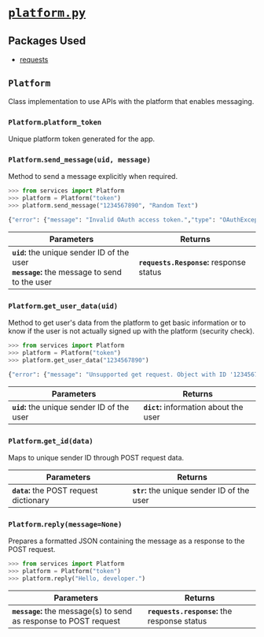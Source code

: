 # [`platform.py`](https://github.com/ineshbose/boyd_bot_messenger/blob/master/boyd_bot/services/platform.py)



## Packages Used

* [requests](https://github.com/psf/requests)




## `Platform`

Class implementation to use APIs with the platform that enables messaging.


### `Platform`.**`platform_token`**

Unique platform token generated for the app.


### `Platform`.**`send_message(uid, message)`**

Method to send a message explicitly when required.

```python
>>> from services import Platform
>>> platform = Platform("token")
>>> platform.send_message("1234567890", "Random Text")

{"error": {"message": "Invalid OAuth access token.","type": "OAuthException","code": 190,"fbtrace_id": "AGc_9nHR-ZkQ0RVDs4L59Hz"}}
```

|                                       Parameters                                              |                 Returns                  |
|-----------------------------------------------------------------------------------------------|------------------------------------------|
| **`uid`:** the unique sender ID of the user<br>**`message`:** the message to send to the user | **`requests.Response`:** response status |


### `Platform`.**`get_user_data(uid)`**

Method to get user's data from the platform to get basic information or to know if the user is not actually signed up with the platform (security check).

```python
>>> from services import Platform
>>> platform = Platform("token")
>>> platform.get_user_data("1234567890")

{"error": {"message": "Unsupported get request. Object with ID '1234567890' does not exist, cannot be loaded due to missing permissions, or does not support this operation. Please read the Graph API documentation at https://developers.facebook.com/docs/graph-api", "type": "GraphMethodException", "code": 100, "error_subcode": 33,}}
```

|                 Parameters                  |                 Returns                |
|---------------------------------------------|----------------------------------------|
| **`uid`:** the unique sender ID of the user | **`dict`:** information about the user |


### `Platform`.**`get_id(data)`**

Maps to unique sender ID through POST request data.

|                 Parameters              |                  Returns                    |
|-----------------------------------------|---------------------------------------------|
| **`data`:** the POST request dictionary | **`str`:** the unique sender ID of the user |


### `Platform`.**`reply(message=None)`**

Prepares a formatted JSON containing the message as a response to the POST request.

```python
>>> from services import Platform
>>> platform = Platform("token")
>>> platform.reply("Hello, developer.")
```

|                                  Parameters                       |                   Returns                    |
|-------------------------------------------------------------------|----------------------------------------------|
| **`message`:** the message(s) to send as response to POST request | **`requests.response`:** the response status |